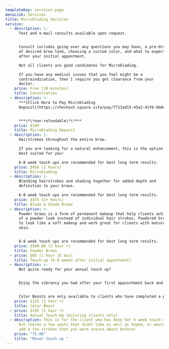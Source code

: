 ```yaml
---
templateKey: services-page
menuLink: Services
title: Microblading Services
service:
  - description: |-
      Text and e-mail consults available upon request.


      Consult includes going over any questions you may have, a pre-draw
      of desired brow look, choosing a custom color, and what to expect
      after your initial appontment.

      Not all clients are good candidates for Microblading. 

      If you have any medical issues that you feel might be a
      contraindication, then I require you get clearance from your
      doctor.
    price: Free (30 minutes)
    title: Consultation
  - description: >-
      ***[Click Here to Pay Microblading
      Deposit](https://checkout.square.site/pay/7713ad15-45a2-41f6-bb8d-afda06c8669a)***


      ***\*\*non-refundable\*\****
    price: $100
    title: Microblading Deposit
  - description: |-
      Hairstrokes throughout the entire brow. 

      If you are looking for a natural enhancement, this is the option
      best suited for you!

      6-8 week touch ups are recommended for best long term results.
    price: $450 (2 hours)
    title: Microblading
  - description: |-
      Blending hairstrokes and shading together for added depth and
      definition to your brows.

      6-8 week touch ups are recommended for best long term results.
    price: $475 (2+ hours)
    title: Blade & Shade Brows
  - description: >-
      Powder brows is a form of permanent makeup that help clients achieve more
      of a powder look instead of individual hair strokes. Powdered brows heal
      to look like a soft makeup and work great for clients with mature or oily
      skin.


      6-8 week touch ups are recommended for best long term results.
    price: $500.00 (2 hour +)
    title: Powder Brows
  - price: $85 (1 hour 15 min)
    title: Touch-up (6-8 weeks after initial appontment)
  - description: >-
      Not quite ready for your annual touch up?


      Enjoy the vibrancy you had after your first appointment back and get a color boost!


      Color Boosts are only available to clients who have completed a previous microblading session with me in the past; no sooner than 6 months after initial appointment.
    price: $125 (1 hour +)
    title: Color Boost
  - price: $195 (1 hour +)
    title: Annual Touch-Up (Existing clients only)
  - description: This is for the client who has done her 6 week touch up already-
      but theres a few spots that didnt take as well as hoped, or would like to
      add a few strokes that you were unsure about before!
    price: "75.00"
    title: "Minor touch up "
---
```

